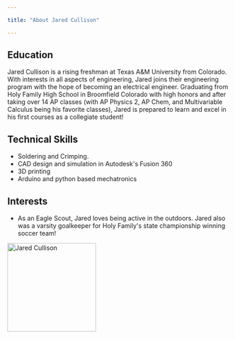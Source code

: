 ```yaml
---

title: "About Jared Cullison"

---
```


## Education

Jared Cullison is a rising freshman at Texas A&M University from Colorado. With interests in all aspects of engineering, Jared joins their engineering program with the hope of becoming an electrical engineer. Graduating from Holy Family High School in Broomfield Colorado with high honors and after taking over 14 AP classes (with AP Physics 2, AP Chem, and Multivariable Calculus being his favorite classes), Jared is prepared to learn and excel in his first courses as a collegiate student!

## Technical Skills

* Soldering and Crimping.
* CAD design and simulation in Autodesk's Fusion 360
* 3D printing
* Arduino and python based mechatronics

## Interests
 
* As an Eagle Scout, Jared loves being active in the outdoors. Jared also was a varsity goalkeeper for Holy Family's state championship winning soccer team!

<img src="/assets/img/j_gradthumb.jpg" alt="Jared Cullison" style="width:200px;"/>
